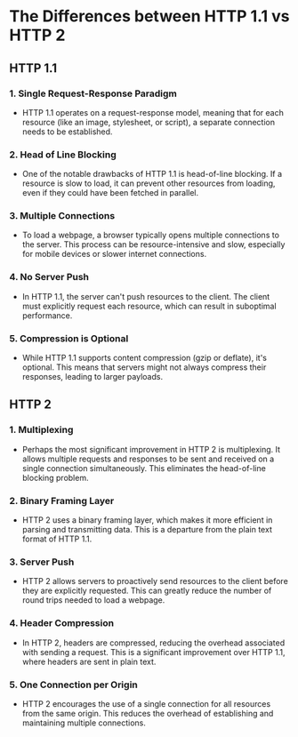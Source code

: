 # The Differences between HTTP 1.1 vs HTTP 2
## HTTP 1.1
### 1. **Single Request-Response Paradigm**
   - HTTP 1.1 operates on a request-response model, meaning that for each resource (like an image, stylesheet, or script), a separate connection needs to be established.

### 2. **Head of Line Blocking**
   - One of the notable drawbacks of HTTP 1.1 is head-of-line blocking. If a resource is slow to load, it can prevent other resources from loading, even if they could have been fetched in parallel.

### 3. **Multiple Connections**
   - To load a webpage, a browser typically opens multiple connections to the server. This process can be resource-intensive and slow, especially for mobile devices or slower internet connections.

### 4. **No Server Push**
   - In HTTP 1.1, the server can't push resources to the client. The client must explicitly request each resource, which can result in suboptimal performance.

### 5. **Compression is Optional**
   - While HTTP 1.1 supports content compression (gzip or deflate), it's optional. This means that servers might not always compress their responses, leading to larger payloads.

## HTTP 2

### 1. **Multiplexing**
   - Perhaps the most significant improvement in HTTP 2 is multiplexing. It allows multiple requests and responses to be sent and received on a single connection simultaneously. This eliminates the head-of-line blocking problem.

### 2. **Binary Framing Layer**
   - HTTP 2 uses a binary framing layer, which makes it more efficient in parsing and transmitting data. This is a departure from the plain text format of HTTP 1.1.

### 3. **Server Push**
   - HTTP 2 allows servers to proactively send resources to the client before they are explicitly requested. This can greatly reduce the number of round trips needed to load a webpage.

### 4. **Header Compression**
   - In HTTP 2, headers are compressed, reducing the overhead associated with sending a request. This is a significant improvement over HTTP 1.1, where headers are sent in plain text.

### 5. **One Connection per Origin**
   - HTTP 2 encourages the use of a single connection for all resources from the same origin. This reduces the overhead of establishing and maintaining multiple connections.

#